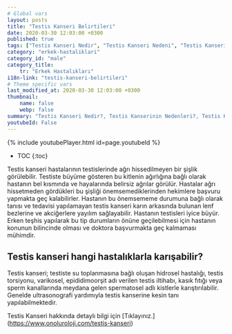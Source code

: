 ```yaml
---
# Global vars
layout: posts
title: "Testis Kanseri Belirtileri"
date: 2020-03-30 12:03:00 +0300
published: true
tags: ["Testis Kanseri Nedir", "Testis Kanseri Nedeni", "Testis Kanseri Belirti", "Testis Kanseri Tipleri", "Testis Kanseri Teşhis", "Testis Kanseri Evre", "Testis Kanseri Tedavi", "Testis Kanseri Kemoterapi", "Testis Kanseri Sperm Bankası", "Testis Kanseri Sonrası Sertleşme Sorunu" , "Testis kanseri" , "Testis kanseri ameliyatı"]
category: "erkek-hastaliklari"
category_id: "male"
category_title:
    tr: "Erkek Hastalıkları"
i18n-link: "testis-kanseri-belirtileri"
# Theme specific vars
last_modified_at: 2020-03-30 12:03:00 +0300
thumbnail:
    name: false
    webp: false
summary: "Testis Kanseri Nedir?, Testis Kanserinin Nedenleri?, Testis Kanseri Belirtileri, Testis Kanseri Tipleri, Testis Kanseri Teşhisi, Testis Kanseri Evreleri, Testis Kanseri Tedavisi, Testis Kanseri Sonrası Kemoterapi, Testis Kanserinde Sperm Bankası Uygulaması, Testis Kanseri Sonrası Sertleşme Sorunu"
youtubeId: False
---
```

{% include youtubePlayer.html id=page.youtubeId %}

* TOC
{:toc}

Testis kanseri hastalarının testislerinde ağrı hissedilmeyen bir şişlik görülebilir. Testiste büyüme gösteren bu kitlenin ağırlığına bağlı olarak hastanın bel kısmında ve hayalarında belirsiz ağrılar görülür. Hastalar ağrı hissetmeden gördükleri bu şişliği önemsemediklerinden hekimlere başvuru yapmakta geç kalabilirler. Hastanın bu önemsememe durumuna bağlı olarak tanısı ve tedavisi yapılamayan testis kanseri karın arkasında bulunan lenf bezlerine ve akciğerlere yayılım sağlayabilir. Hastanın testisleri iyice büyür. Erken teşhis yapılarak bu tip durumların önüne geçilebilmesi için hastanın konunun bilincinde olması ve doktora başvurmakta geç kalmaması mühimdir.

## Testis kanseri hangi hastalıklarla karışabilir?

Testis kanseri; testiste su toplanmasına bağlı oluşan hidrosel hastalığı, testis torsiyonu, varikosel, epididimoorşit adı verilen testis iltihabı, kasık fıtığı veya sperm kanallarında meydana gelen spermatosel adlı kistlerle karıştırılabilir. Genelde ultrasonografi yardımıyla testis kanserine kesin tanı yapılabilmektedir.


Testis Kanseri hakkında detaylı bilgi için [Tıklayınız.] (https://www.onoluroloji.com/testis-kanseri)
